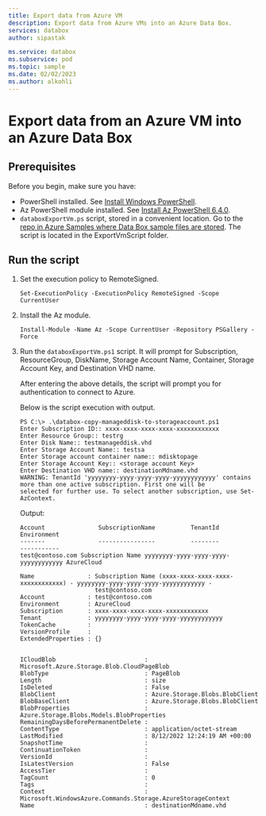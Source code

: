 ```yaml
---
title: Export data from Azure VM
description: Export data from Azure VMs into an Azure Data Box.
services: databox
author: sipastak

ms.service: databox
ms.subservice: pod
ms.topic: sample
ms.date: 02/02/2023
ms.author: alkohli
---
```


# Export data from an Azure VM into an Azure Data Box

## Prerequisites

Before you begin, make sure you have:

- PowerShell installed. See [Install Windows PowerShell](https://docs.microsoft.com/powershell/scripting/install/installing-powershell?view=powershell-7.1).
- Az PowerShell module installed. See [Install Az PowerShell 6.4.0](https://docs.microsoft.com/powershell/azure/install-az-ps?view=azps-6.4.0&preserve-view=true).
- `databoxExportVm.ps` script, stored in a convenient location. Go to the [repo in Azure Samples where Data Box sample files are stored](https://github.com/Azure-Samples/data-box-samples). The script is located in the ExportVmScript folder.

## Run the script

1. Set the execution policy to RemoteSigned.

	```
   Set-ExecutionPolicy -ExecutionPolicy RemoteSigned -Scope CurrentUser
   ```

2. Install the Az module.

	```
   Install-Module -Name Az -Scope CurrentUser -Repository PSGallery -Force
   ```

3. Run the `databoxExportVm.ps1` script. It will prompt for Subscription, ResourceGroup, DiskName, Storage Account Name, Container, Storage Account Key, and Destination VHD name.
   
    After entering the above details, the script will prompt you for authentication to connect to Azure. 

    Below is the script execution with output.

    ```
    PS C:\> .\databox-copy-manageddisk-to-storageaccount.ps1
    Enter Subscription ID:: xxxx-xxxx-xxxx-xxxx-xxxxxxxxxxxx                                                            
    Enter Resource Group:: testrg
    Enter Disk Name:: testmanageddisk.vhd
    Enter Storage Account Name:: testsa
    Enter Storage account container name:: mdisktopage
    Enter Storage Account Key:: <storage account Key>
    Enter Destination VHD name:: destinationMdname.vhd
    WARNING: TenantId 'yyyyyyyy-yyyy-yyyy-yyyy-yyyyyyyyyyyy' contains more than one active subscription. First one will be
    selected for further use. To select another subscription, use Set-AzContext.
    ```
    Output: 

    ```    
    Account               SubscriptionName          TenantId                             Environment
    -------               ----------------          --------                             -----------
    test@contoso.com Subscription Name yyyyyyyy-yyyy-yyyy-yyyy-yyyyyyyyyyyy AzureCloud
    
    Name               : Subscription Name (xxxx-xxxx-xxxx-xxxx-xxxxxxxxxxxx) - yyyyyyyy-yyyy-yyyy-yyyy-yyyyyyyyyyyy -
                         test@contoso.com
    Account            : test@contoso.com
    Environment        : AzureCloud
    Subscription       : xxxx-xxxx-xxxx-xxxx-xxxxxxxxxxxx
    Tenant             : yyyyyyyy-yyyy-yyyy-yyyy-yyyyyyyyyyyy
    TokenCache         :
    VersionProfile     :
    ExtendedProperties : {}
    
    
    ICloudBlob                         : Microsoft.Azure.Storage.Blob.CloudPageBlob
    BlobType                           : PageBlob
    Length                             : size
    IsDeleted                          : False
    BlobClient                         : Azure.Storage.Blobs.BlobClient
    BlobBaseClient                     : Azure.Storage.Blobs.BlobClient
    BlobProperties                     : Azure.Storage.Blobs.Models.BlobProperties
    RemainingDaysBeforePermanentDelete :
    ContentType                        : application/octet-stream
    LastModified                       : 8/12/2022 12:24:19 AM +00:00
    SnapshotTime                       :
    ContinuationToken                  :
    VersionId                          :
    IsLatestVersion                    : False
    AccessTier                         :
    TagCount                           : 0
    Tags                               :
    Context                            : Microsoft.WindowsAzure.Commands.Storage.AzureStorageContext
    Name                               : destinationMdname.vhd
    ```